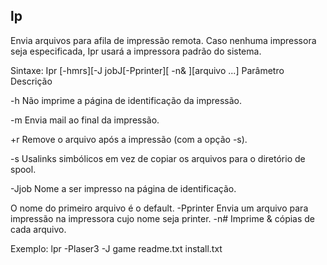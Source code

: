 ## lp
Envia arquivos para afila de impressão remota. Caso nenhuma impressora
seja especificada, Ipr usará a impressora padrão do sistema.

Sintaxe: Ipr [-hmrs][-J jobJ[-Pprinter][ -n& ][arquivo ...]
Parâmetro Descrição

 

-h Não imprime a página de identificação da
impressão.

-m Envia mail ao final da impressão.

+r Remove o arquivo após a impressão (com a
opção -s).

-s Usalinks simbólicos em vez de copiar os arquivos
para o diretório de spool.

-Jjob Nome a ser impresso na página de identificação.

O nome do primeiro arquivo é o default.
-Pprinter Envia um arquivo para impressão na impressora
cujo nome seja printer.
-n# Imprime & cópias de cada arquivo.

Exemplo:
lpr -Plaser3 -J game readme.txt install.txt



